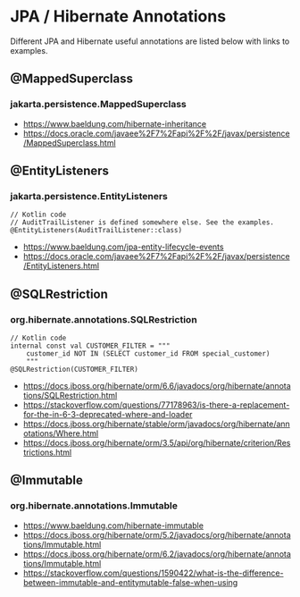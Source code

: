 # JPA / Hibernate Annotations
Different JPA and Hibernate useful annotations are listed below with links to examples.
## @MappedSuperclass 
### jakarta.persistence.MappedSuperclass
- https://www.baeldung.com/hibernate-inheritance
- https://docs.oracle.com/javaee%2F7%2Fapi%2F%2F/javax/persistence/MappedSuperclass.html
## @EntityListeners
### jakarta.persistence.EntityListeners
```
// Kotlin code
// AuditTrailListener is defined somewhere else. See the examples.
@EntityListeners(AuditTrailListener::class)
```
- https://www.baeldung.com/jpa-entity-lifecycle-events
- https://docs.oracle.com/javaee%2F7%2Fapi%2F%2F/javax/persistence/EntityListeners.html
## @SQLRestriction
### org.hibernate.annotations.SQLRestriction
```
// Kotlin code
internal const val CUSTOMER_FILTER = """
    customer_id NOT IN (SELECT customer_id FROM special_customer)
    """
@SQLRestriction(CUSTOMER_FILTER)
```
- https://docs.jboss.org/hibernate/orm/6.6/javadocs/org/hibernate/annotations/SQLRestriction.html
- https://stackoverflow.com/questions/77178963/is-there-a-replacement-for-the-in-6-3-deprecated-where-and-loader
- https://docs.jboss.org/hibernate/stable/orm/javadocs/org/hibernate/annotations/Where.html
- https://docs.jboss.org/hibernate/orm/3.5/api/org/hibernate/criterion/Restrictions.html
## @Immutable
### org.hibernate.annotations.Immutable
- https://www.baeldung.com/hibernate-immutable
- https://docs.jboss.org/hibernate/orm/5.2/javadocs/org/hibernate/annotations/Immutable.html
- https://docs.jboss.org/hibernate/orm/6.2/javadocs/org/hibernate/annotations/Immutable.html
- https://stackoverflow.com/questions/1590422/what-is-the-difference-between-immutable-and-entitymutable-false-when-using
